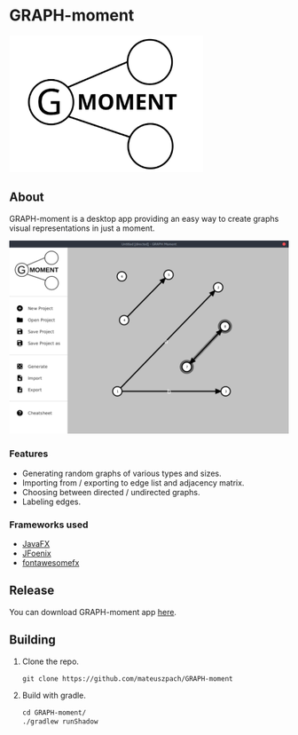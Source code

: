 # GRAPH-moment
<img src="src/main/resources/img/logo.svg" width="350">


## About
GRAPH-moment is a desktop app providing an easy way to create graphs visual representations in just a moment. 


<kbd>
    <img src="img/main.png">
</kbd>

### Features
- Generating random graphs of various types and sizes.
- Importing from / exporting to edge list and adjacency matrix.
- Choosing between directed / undirected graphs.
- Labeling edges.
### Frameworks used
- [JavaFX](https://openjfx.io/)
- [JFoenix](http://www.jfoenix.com/)
- [fontawesomefx](https://bitbucket.org/Jerady/fontawesomefx/src/master/)


## Release
   You can download GRAPH-moment app [here](https://github.com/mateuszpach/GRAPH-moment/releases/tag/v1.0).

## Building
1. Clone the repo.
    ```
    git clone https://github.com/mateuszpach/GRAPH-moment
    ```
2. Build with gradle.
    ```
    cd GRAPH-moment/
    ./gradlew runShadow
    ```
